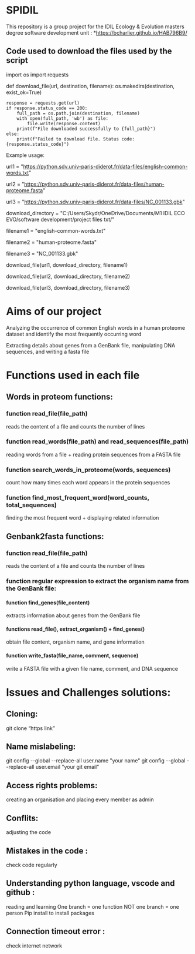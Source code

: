 # SPIDIL
This repository is a group project for the IDIL Ecology & Evolution masters degree software development unit : *https://bcharlier.github.io/HAB796B9/
## Code used to download the files used by the script

import os
import requests

def download_file(url, destination, filename):
    os.makedirs(destination, exist_ok=True)

    response = requests.get(url)
    if response.status_code == 200:
        full_path = os.path.join(destination, filename)
        with open(full_path, 'wb') as file:
            file.write(response.content)
        print(f"File downloaded successfully to {full_path}")
    else:
        print(f"Failed to download file. Status code: {response.status_code}")

Example usage:

url1 = "https://python.sdv.univ-paris-diderot.fr/data-files/english-common-words.txt"

url2 = "https://python.sdv.univ-paris-diderot.fr/data-files/human-proteome.fasta"

url3 = "https://python.sdv.univ-paris-diderot.fr/data-files/NC_001133.gbk"

download_directory = "C:/Users/Skydr/OneDrive/Documents/M1 IDIL ECO EVO/software development/project files txt/"

filename1 = "english-common-words.txt"

filename2 = "human-proteome.fasta"

filename3 = "NC_001133.gbk"

download_file(url1, download_directory, filename1)

download_file(url2, download_directory, filename2)

download_file(url3, download_directory, filename3)

# Aims of our project 

Analyzing the occurrence of common English words in a human proteome dataset and identify the most frequently occurring word

Extracting details about genes from a GenBank file, manipulating DNA sequences, and writing a fasta file

# Functions used in each file

## Words in proteom functions:

### function read_file(file_path) 
reads the content of a file and counts the number of lines
### function read_words(file_path) and read_sequences(file_path) 
reading words from a file + reading protein sequences from a FASTA file
### function search_words_in_proteome(words, sequences) 
count how many times each word appears in the protein sequences
### function find_most_frequent_word(word_counts, total_sequences) 
finding the most frequent word + displaying related information
## Genbank2fasta functions:

### function read_file(file_path) 
reads the content of a file and counts the number of lines
### function regular expression to extract the organism name from the GenBank file: 
#### function find_genes(file_content) 
extracts information about genes from the GenBank file
#### functions read_file(), extract_organism() + find_genes() 
obtain file content, organism name, and gene information
#### function write_fasta(file_name, comment, sequence) 
write a FASTA file with a given file name, comment, and DNA sequence
# Issues and Challenges solutions:

## Cloning:
git clone “https link”

## Name mislabeling:
git config --global --replace-all user.name "your name"
git config --global --replace-all user.email "your git email” 

## Access rights problems:
creating an organisation and placing every member as admin 

## Conflits: 
adjusting the code

## Mistakes in the code :
check code regularly

## Understanding python language, vscode and github :
reading and learning
One branch = one function NOT one branch = one person
Pip install to install packages

## Connection timeout error :
check internet network
 
